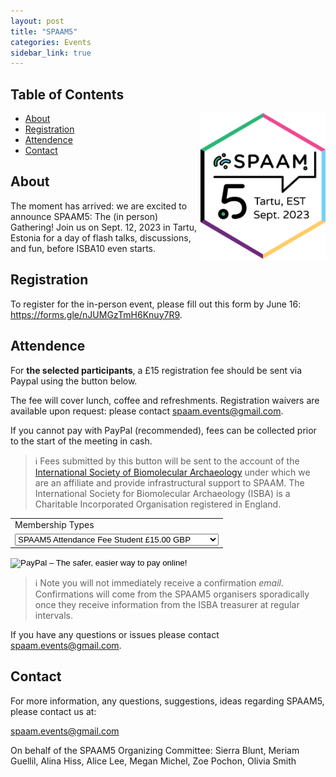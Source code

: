 ```yaml
---
layout: post
title: "SPAAM5"
categories: Events
sidebar_link: true
---
```

## Table of Contents
<img align="right" src="/assets/media/spaam5_sticker_v4.png" alt="SPAAM5 sticker" width="200px" class="right">

- [About](#about)
- [Registration](#registration)
- [Attendence](#attendence)
- [Contact](#contact)

## About

The moment has arrived: we are excited to announce SPAAM5: The (in person) Gathering!
Join us on Sept. 12, 2023 in Tartu, Estonia for a day of flash talks, discussions, and fun, before ISBA10 even starts.

## Registration

To register for the in-person event, please fill out this form by June 16: <a href="[url](https://forms.gle/nJUMGzTmH6Knuy7R9)">https://forms.gle/nJUMGzTmH6Knuy7R9</a>.  

## Attendence

For **the selected participants**, a £15 registration fee should be sent via Paypal using the button below. 

The fee will cover lunch, coffee and refreshments. Registration waivers are available upon request: please contact [spaam.events@gmail.com](spaam.events@gmail.com). 

If you cannot pay with PayPal (recommended), fees can be collected prior to the start of the meeting in cash.

> ℹ️ Fees submitted by this button will be sent to the account of the [International Society of Biomolecular Archaeology](https://isbarch.org) under which we are an affiliate and provide infrastructural support to SPAAM. The International Society for Biomolecular Archaeology (ISBA) is a Charitable Incorporated Organisation registered in England.

<form action="https://www.paypal.com/cgi-bin/webscr" method="post" target="_top">
    <input type="hidden" name="cmd" value="_s-xclick">
    <input type="hidden" name="hosted_button_id" value="8RU27BBGYQ8ZG">
    <table>
       <tr><td><input type="hidden" name="on0" value="Membership Types">Membership Types</td></tr><tr><td><select name="os0">
            <option value="SPAAM5 Attendance Fee Student">SPAAM5 Attendance Fee Student £15.00 GBP</option>
            <option value="SPAAM5 Attendance Fee Non-student">SPAAM5 Attendance Fee Non-student £30.00 GBP</option>
        </select> </td></tr>
    </table>
    <input type="hidden" name="currency_code" value="GBP">
    <input type="image" src="https://www.paypalobjects.com/en_US/i/btn/btn_buynowCC_LG.gif" border="0" name="submit" alt="PayPal – The safer, easier way to pay online!">
    <img alt="" border="0" src="https://www.paypalobjects.com/en_GB/i/scr/pixel.gif" width="1" height="1">
</form>

> ℹ️ Note you will not immediately receive a confirmation _email_. Confirmations will come from the SPAAM5 organisers sporadically once they receive information from the ISBA treasurer at regular intervals.

If you have any questions or issues please contact [spaam.events@gmail.com](spaam.events@gmail.com).


## Contact

For more information, any questions, suggestions, ideas regarding SPAAM5, please contact us at:

[spaam.events@gmail.com](mailto:spaam.events@gmail.com)

On behalf of the SPAAM5 Organizing Committee: 
Sierra Blunt, Meriam Guellil, Alina Hiss, Alice Lee, Megan Michel, Zoe Pochon, Olivia Smith
